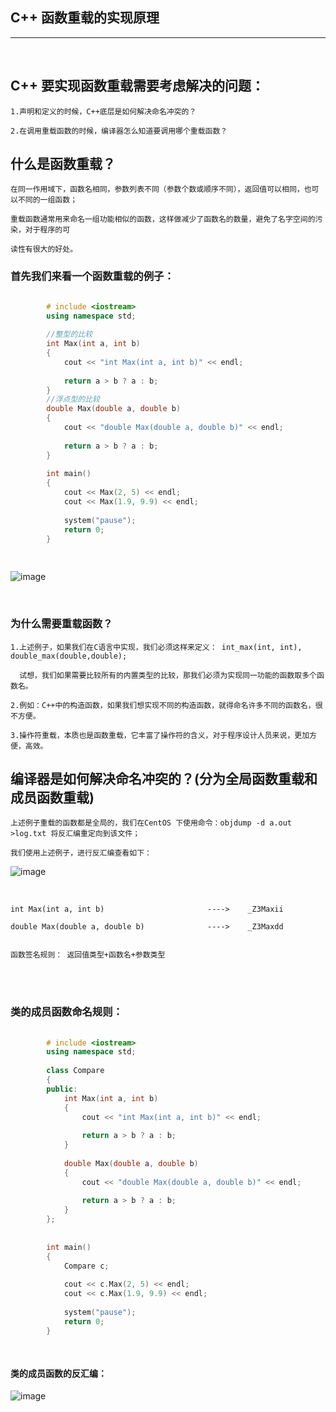 ## C++ 函数重载的实现原理

----------------------------------------------------

<br>

## C++ 要实现函数重载需要考虑解决的问题：

	1.声明和定义的时候，C++底层是如何解决命名冲突的？
  
	2.在调用重载函数的时候，编译器怎么知道要调用哪个重载函数？


## 什么是函数重载？
	
	在同一作用域下，函数名相同，参数列表不同（参数个数或顺序不同），返回值可以相同，也可以不同的一组函数；
	
	重载函数通常用来命名一组功能相似的函数，这样做减少了函数名的数量，避免了名字空间的污染，对于程序的可
	
	读性有很大的好处。

  
### 首先我们来看一个函数重载的例子：

```cpp

		# include <iostream>
		using namespace std;
		
		//整型的比较
		int Max(int a, int b)                                 
		{
		    cout << "int Max(int a, int b)" << endl;
		
		    return a > b ? a : b;
		}
		//浮点型的比较
		double Max(double a, double b)
		{
		    cout << "double Max(double a, double b)" << endl;
		
		    return a > b ? a : b;
		}
		
		int main()
		{
		    cout << Max(2, 5) << endl;
		    cout << Max(1.9, 9.9) << endl;
		
		    system("pause");
		    return 0;
		}
		
		
```
![image](http://hbimg.b0.upaiyun.com/d4d3f919ab19eee6f9a5b5ce9726e514e99d1c051c43-K5JKNa_fw658)

<br>

### 为什么需要重载函数？

	1.上述例子，如果我们在C语言中实现，我们必须这样来定义： int_max(int, int), double_max(double,double);
	  
	  试想，我们如果需要比较所有的内置类型的比较，那我们必须为实现同一功能的函数取多个函数名。
	  
	2.例如：C++中的构造函数，如果我们想实现不同的构造函数，就得命名许多不同的函数名，很不方便。
	
	3.操作符重载，本质也是函数重载，它丰富了操作符的含义，对于程序设计人员来说，更加方便，高效。
	

## 编译器是如何解决命名冲突的？(分为全局函数重载和成员函数重载)

	上述例子重载的函数都是全局的，我们在CentOS 下使用命令：objdump -d a.out >log.txt 将反汇编重定向到该文件；
	
	我们使用上述例子，进行反汇编查看如下：

![image](http://hbimg.b0.upaiyun.com/82bbe9f8a855ae25ae6e6e2d5dc0db95724b7b7512218-yZpxb9_fw658)

<br>
	
	int Max(int a, int b)    					---->    _Z3Maxii
	
	double Max(double a, double b)				---->    _Z3Maxdd
	
	
	函数签名规则： 返回值类型+函数名+参数类型
	
<br>
<br>

### 类的成员函数命名规则：

```cpp
		
		# include <iostream>
		using namespace std;
		
		class Compare
		{
		public:
		    int Max(int a, int b)
		    {
		        cout << "int Max(int a, int b)" << endl;
		
		        return a > b ? a : b;
		    }
		
		    double Max(double a, double b)
		    {
		        cout << "double Max(double a, double b)" << endl;
		
		        return a > b ? a : b;
		    }
		};
		
		
		int main()
		{
		    Compare c;
		
		    cout << c.Max(2, 5) << endl;
		    cout << c.Max(1.9, 9.9) << endl;
		
		    system("pause");
		    return 0;
		}
		
		
```

#### 类的成员函数的反汇编：

![image](http://hbimg.b0.upaiyun.com/80cad2e56602bd5bfef3ec3b8571833c5ae0d92613436-N8pidX_fw658)

<br>

	

	

	
	
	
	
	
	
	
	
	
	
	
	
	





